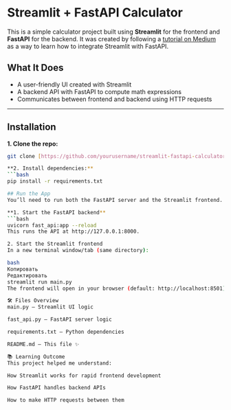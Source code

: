 # Streamlit + FastAPI Calculator

This is a simple calculator project built using **Streamlit** for the frontend and **FastAPI** for the backend. It was created by following a [tutorial on Medium](https://medium.com/codex/streamlit-fastapi-%EF%B8%8F-the-ingredients-you-need-for-your-next-data-science-recipe-ffbeb5f76a92) as a way to learn how to integrate Streamlit with FastAPI.

## What It Does
- A user-friendly UI created with Streamlit
- A backend API with FastAPI to compute math expressions
- Communicates between frontend and backend using HTTP requests

---

## Installation

**1. Clone the repo:**
   ```bash
   git clone [https://github.com/yourusername/streamlit-fastapi-calculator.git](https://github.com/aselya9185/streamlit-calculator.git)

**2. Install dependencies:**
   ```bash
   pip install -r requirements.txt

## Run the App
You’ll need to run both the FastAPI server and the Streamlit frontend.

**1. Start the FastAPI backend**
```bash
uvicorn fast_api:app --reload
This runs the API at http://127.0.0.1:8000.

2. Start the Streamlit frontend
In a new terminal window/tab (same directory):

bash
Копировать
Редактировать
streamlit run main.py
The frontend will open in your browser (default: http://localhost:8501).

🛠 Files Overview
main.py – Streamlit UI logic

fast_api.py – FastAPI server logic

requirements.txt – Python dependencies

README.md – This file ✨

📚 Learning Outcome
This project helped me understand:

How Streamlit works for rapid frontend development

How FastAPI handles backend APIs

How to make HTTP requests between them


